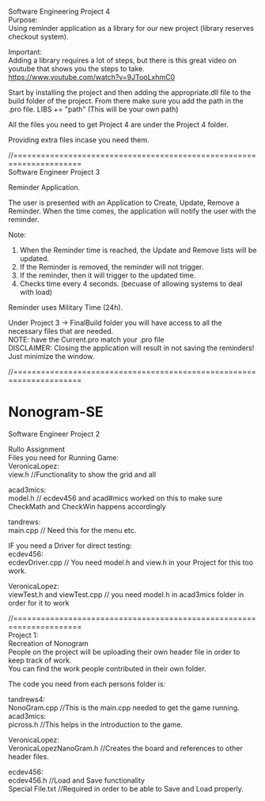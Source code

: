 Software Engineering Project 4 <br />
Purpose: <br />
Using reminder application as a library for our new project (library reserves checkout system).<br />

Important: <br />
Adding a library requires a lot of steps, but there is this great video on youtube that shows you the steps to take. <br /> https://www.youtube.com/watch?v=9JTooLxhmC0 <br />

Start by installing the project and then adding the appropriate.dll file to the build folder of the project. From there make sure you add the path in the .pro file. LIBS += "path" (This will be your own path) <br />

All the files you need to get Project 4 are under the Project 4 folder. <br />

Providing extra files incase you need them.

//=====================================================================<br />
Software Engineer Project 3 <br />

Reminder Application. <br />

The user is presented with an Application to Create, Update, Remove a Reminder. When the time comes, the application will notify the user with the reminder.<br />

Note:<br />
1. When the Reminder time is reached, the Update and Remove lists will be updated. <br />
2. If the Reminder is removed, the reminder will not trigger. <br />
3. If the reminder, then it will trigger to the updated time. <br />
4. Checks time every 4 seconds. (becuase of allowing systems to deal with load) <br />

Reminder uses Military Time (24h).

Under Project 3 -> FinalBuild folder you will have access to all the necessary files that are needed. <br />
NOTE: have the Current.pro match your .pro file <br />
DISCLAIMER: Closing the application will result in not saving the reminders! Just minimize the window.

//=====================================================================<br />
# Nonogram-SE
Software Engineer Project 2

Rullo Assignment <br />
Files you need for Running Game: <br />
VeronicaLopez: <br />
view.h  //Functionality to show the grid and all<br />

acad3mics: <br />
model.h // ecdev456 and acad#mics worked on this to make sure CheckMath and CheckWin happens accordingly <br />

tandrews:<br />
main.cpp  // Need this for the menu etc.<br />

IF you need a Driver for direct testing:<br />
ecdev456: <br />
ecdevDriver.cpp   // You need model.h and view.h in your Project for this too work.<br />

VeronicaLopez:<br />
viewTest.h and viewTest.cpp // you need model.h in acad3mics folder in order for it to work<br />

//=====================================================================<br />
Project 1: <br />
Recreation of Nonogram <br />
People on the project will be uploading their own header file in order to keep track of work.<br />
You can find the work people contributed in their own folder.<br />

The code you need from each persons folder is:<br />

tandrews4:<br />
NonoGram.cpp  //This is the main.cpp needed to get the game running.
<br />
acad3mics:<br />
picross.h   //This helps in the introduction to the game.<br />

VeronicaLopez:<br />
VeronicaLopezNanoGram.h   //Creates the board and references to other header files.<br />

ecdev456:<br />
ecdev456.h  //Load and Save functionality<br />
Special File.txt    //Required in order to be able to Save and Load properly.<br />

